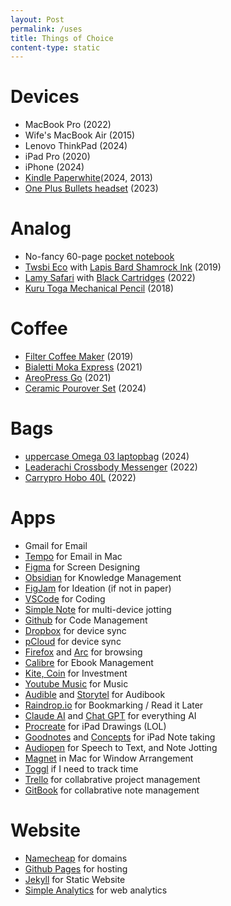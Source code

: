 ```yaml
---
layout: Post
permalink: /uses
title: Things of Choice
content-type: static
---
```


# Devices
- MacBook Pro (2022)
- Wife's MacBook Air (2015)
- Lenovo ThinkPad (2024)
- iPad Pro (2020)
- iPhone (2024)
- [Kindle Paperwhite](https://amzn.to/478G6u3)(2024, 2013)
- [One Plus Bullets headset](https://amzn.to/3Mpc4bB) (2023)

# Analog
- No-fancy 60-page [pocket notebook](https://amzn.to/3T8g6sK)
- [Twsbi Eco](https://amzn.to/3T9u11D) with [Lapis Bard Shamrock Ink](https://amzn.to/3ASFWdW) (2019)
- [Lamy Safari](https://amzn.to/4cOkFj5) with [Black Cartridges](https://amzn.to/4cLJXOw) (2022)
- [Kuru Toga Mechanical Pencil](https://www.amazon.in/Mechanical-Auto-Rotating-Mechanism-Replaceable-stationery/dp/B004OHNR0A) (2018)

# Coffee
- [Filter Coffee Maker](https://amzn.to/3Z3Kg48) (2019)
- [Bialetti Moka Express](https://amzn.to/3Mriyqw) (2021)
- [AreoPress Go](https://amzn.to/3X2zwk5) (2021)
- [Ceramic Pourover Set](https://store.blackbazacoffee.com/products/ceramic-pour-over) (2024)

# Bags
- [uppercase Omega 03 laptopbag](https://amzn.to/4cOyL3T) (2024)
- [Leaderachi Crossbody Messenger](https://amzn.to/3yZHuCm) (2022)
- [Carrypro Hobo 40L](https://amzn.to/3yZuRXZ) (2022)

# Apps
- Gmail for Email
- [Tempo](https://www.yourtempo.co/) for Email in Mac
- [Figma](https://www.figma.com/) for Screen Designing
- [Obsidian](https://obsidian.md/) for Knowledge Management
- [FigJam](https://www.figma.com/figjam/) for Ideation (if not in paper)
- [VSCode](https://code.visualstudio.com/) for Coding
- [Simple Note](https://simplenote.com/) for multi-device jotting
- [Github](https://github.com/) for Code Management
- [Dropbox](https://www.dropbox.com) for device sync
- [pCloud](https://www.pcloud.com/) for device sync
- [Firefox](https://www.mozilla.org/en-US/firefox/) and [Arc](https://arc.net/) for browsing
- [Calibre](https://calibre-ebook.com/) for Ebook Management
- [Kite, Coin](https://zerodha.com/) for Investment
- [Youtube Music](https://music.youtube.com/) for Music
- [Audible](https://www.audible.in/) and [Storytel](https://www.storytel.com) for Audibook
- [Raindrop.io](https://app.raindrop.io/) for Bookmarking / Read it Later
- [Claude AI](https://claude.ai/) and [Chat GPT](https://chatgpt.com) for everything AI
- [Procreate](https://procreate.com/) for iPad Drawings (LOL)
- [Goodnotes](https://www.goodnotes.com/) and [Concepts](https://concepts.app/en/download) for iPad Note taking
- [Audiopen](https://audiopen.ai/) for Speech to Text, and Note Jotting
- [Magnet](https://magnet.crowdcafe.com/) in Mac for Window Arrangement 
- [Toggl](https://toggl.com/) if I need to track time
- [Trello](https://trello.com/) for collabrative project management
- [GitBook](https://www.gitbook.com/) for collabrative note management

# Website
- [Namecheap](https://www.namecheap.com/) for domains
- [Github Pages](https://pages.github.com/) for hosting
- [Jekyll](https://jekyllrb.com/) for Static Website
- [Simple Analytics](https://www.simpleanalytics.com/) for web analytics

